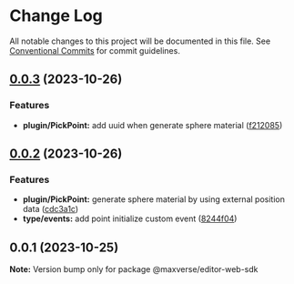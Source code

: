 # Change Log

All notable changes to this project will be documented in this file.
See [Conventional Commits](https://conventionalcommits.org) for commit guidelines.

## [0.0.3](https://github.com/maxverse-dev/maxverse-web-sdk/compare/@maxverse/editor-web-sdk@0.0.2...@maxverse/editor-web-sdk@0.0.3) (2023-10-26)


### Features

* **plugin/PickPoint:** add uuid when generate sphere material ([f212085](https://github.com/maxverse-dev/maxverse-web-sdk/commit/f212085e645f77fe77b4030591c9f2a0edbc602c))





## [0.0.2](https://github.com/maxverse-dev/maxverse-web-sdk/compare/@maxverse/editor-web-sdk@0.0.1...@maxverse/editor-web-sdk@0.0.2) (2023-10-26)


### Features

* **plugin/PickPoint:** generate sphere material by using external position data ([cdc3a1c](https://github.com/maxverse-dev/maxverse-web-sdk/commit/cdc3a1cca20f4c2be7e0f8c10c00f421f74bc544))
* **type/events:** add point initialize custom event ([8244f04](https://github.com/maxverse-dev/maxverse-web-sdk/commit/8244f046b7192c0c38324794790beb26d6cbb87b))





## 0.0.1 (2023-10-25)

**Note:** Version bump only for package @maxverse/editor-web-sdk
